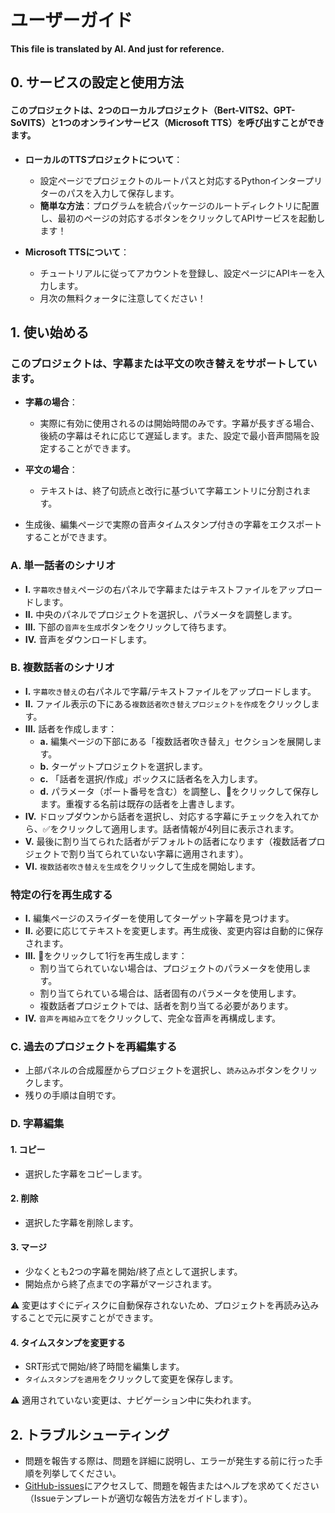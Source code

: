 # ユーザーガイド
**This file is translated by AI. And just for reference.**
## 0. サービスの設定と使用方法
#### このプロジェクトは、2つのローカルプロジェクト（Bert-VITS2、GPT-SoVITS）と1つのオンラインサービス（Microsoft TTS）を呼び出すことができます。
* **ローカルのTTSプロジェクトについて**：
    * 設定ページでプロジェクトのルートパスと対応するPythonインタープリターのパスを入力して保存します。
    * **簡単な方法**：プログラムを統合パッケージのルートディレクトリに配置し、最初のページの対応するボタンをクリックしてAPIサービスを起動します！

* **Microsoft TTSについて**：
    * チュートリアルに従ってアカウントを登録し、設定ページにAPIキーを入力します。
    * 月次の無料クォータに注意してください！

## 1. 使い始める
### このプロジェクトは、字幕または平文の吹き替えをサポートしています。
* **字幕の場合**：
    * 実際に有効に使用されるのは開始時間のみです。字幕が長すぎる場合、後続の字幕はそれに応じて遅延します。また、設定で最小音声間隔を設定することができます。

* **平文の場合**：
    * テキストは、終了句読点と改行に基づいて字幕エントリに分割されます。

* 生成後、編集ページで実際の音声タイムスタンプ付きの字幕をエクスポートすることができます。

### A. 単一話者のシナリオ
* **I.** `字幕吹き替え`ページの右パネルで字幕またはテキストファイルをアップロードします。
* **II.** 中央のパネルでプロジェクトを選択し、パラメータを調整します。
* **III.** 下部の`音声を生成`ボタンをクリックして待ちます。
* **IV.** 音声をダウンロードします。

### B. 複数話者のシナリオ
* **I.** `字幕吹き替え`の右パネルで字幕/テキストファイルをアップロードします。
* **II.** ファイル表示の下にある`複数話者吹き替えプロジェクトを作成`をクリックします。
* **III.** 話者を作成します：
    * **a.** 編集ページの下部にある「複数話者吹き替え」セクションを展開します。
    * **b.** ターゲットプロジェクトを選択します。
    * **c.** 「話者を選択/作成」ボックスに話者名を入力します。
    * **d.** パラメータ（ポート番号を含む）を調整し、💾をクリックして保存します。重複する名前は既存の話者を上書きします。
* **IV.** ドロップダウンから話者を選択し、対応する字幕にチェックを入れてから、✅をクリックして適用します。話者情報が4列目に表示されます。
* **V.** 最後に割り当てられた話者がデフォルトの話者になります（複数話者プロジェクトで割り当てられていない字幕に適用されます）。
* **VI.** `複数話者吹き替えを生成`をクリックして生成を開始します。

### 特定の行を再生成する
* **I.** 編集ページのスライダーを使用してターゲット字幕を見つけます。
* **II.** 必要に応じてテキストを変更します。再生成後、変更内容は自動的に保存されます。
* **III.** 🔄をクリックして1行を再生成します：
    * 割り当てられていない場合は、プロジェクトのパラメータを使用します。
    * 割り当てられている場合は、話者固有のパラメータを使用します。
    * 複数話者プロジェクトでは、話者を割り当てる必要があります。
* **IV.** `音声を再組み立て`をクリックして、完全な音声を再構成します。

### C. 過去のプロジェクトを再編集する
* 上部パネルの合成履歴からプロジェクトを選択し、`読み込み`ボタンをクリックします。
* 残りの手順は自明です。

### D. 字幕編集
#### 1. コピー
* 選択した字幕をコピーします。

#### 2. 削除
* 選択した字幕を削除します。

#### 3. マージ
* 少なくとも2つの字幕を開始/終了点として選択します。
* 開始点から終了点までの字幕がマージされます。

⚠️ 変更はすぐにディスクに自動保存されないため、プロジェクトを再読み込みすることで元に戻すことができます。

#### 4. タイムスタンプを変更する
* SRT形式で開始/終了時間を編集します。
* `タイムスタンプを適用`をクリックして変更を保存します。

⚠️ 適用されていない変更は、ナビゲーション中に失われます。

## 2. トラブルシューティング
* 問題を報告する際は、問題を詳細に説明し、エラーが発生する前に行った手順を列挙してください。
* [GitHub-issues](https://github.com/YYuX-1145/Srt-AI-Voice-Assistant/issues)にアクセスして、問題を報告またはヘルプを求めてください（Issueテンプレートが適切な報告方法をガイドします）。